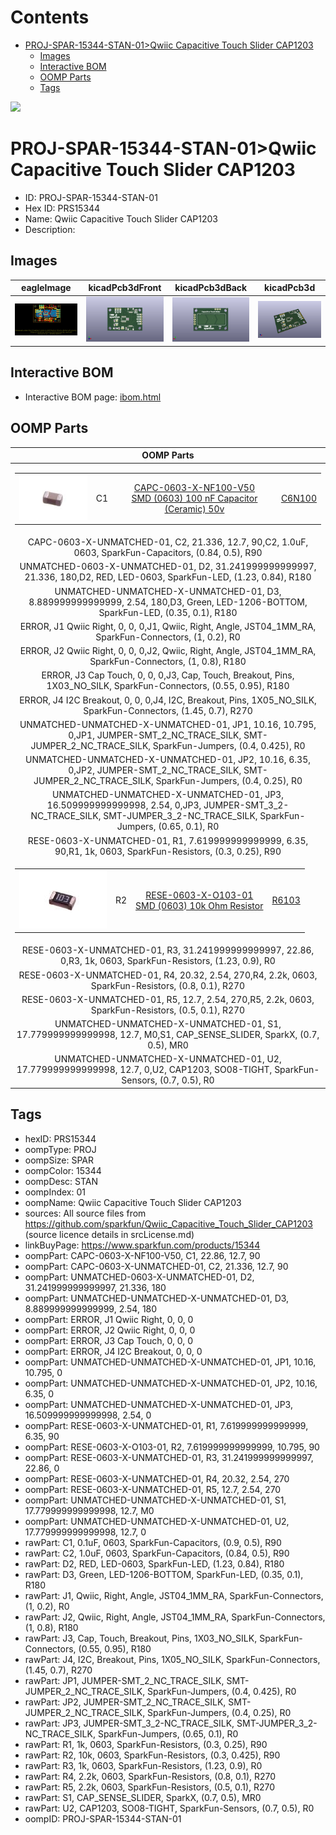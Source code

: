 



Contents
========

* [PROJ-SPAR-15344-STAN-01>Qwiic Capacitive Touch Slider CAP1203](#proj-spar-15344-stan-01qwiic-capacitive-touch-slider-cap1203)
	* [Images](#images)
	* [Interactive BOM](#interactive-bom)
	* [OOMP Parts](#oomp-parts)
	* [Tags](#tags)
  
![][im]
# PROJ-SPAR-15344-STAN-01>Qwiic Capacitive Touch Slider CAP1203

- ID: PROJ-SPAR-15344-STAN-01
- Hex ID: PRS15344
- Name: Qwiic Capacitive Touch Slider CAP1203
- Description: 

## Images
  
  

|eagleImage|kicadPcb3dFront|kicadPcb3dBack|kicadPcb3d|
| :---: | :---: | :---: | :---: |
|[![eagleImage](eagleImage_140.png)](eagleImage_600.png)|[![kicadPcb3dFront](kicadPcb3dFront_140.png)](kicadPcb3dFront_600.png)|[![kicadPcb3dBack](kicadPcb3dBack_140.png)](kicadPcb3dBack_600.png)|[![kicadPcb3d](kicadPcb3d_140.png)](kicadPcb3d_600.png)|

## Interactive BOM

- Interactive BOM page: [ibom.html](kicad/bom/ibom.html)

## OOMP Parts
  

|OOMP Parts|
| :---: |
|<table><tr><td>![CAPC-0603-X-NF100-V50](https://raw.githubusercontent.com/oomlout/oomlout_OOMP_parts/main/CAPC-0603-X-NF100-V50/image_140.jpg)</td><td> C1</td><td>[CAPC-0603-X-NF100-V50<br>SMD (0603) 100 nF Capacitor (Ceramic) 50v](https://github.com/oomlout/oomlout_OOMP_parts/tree/main/CAPC-0603-X-NF100-V50/)</td><td>[C6N100](https://github.com/oomlout/oomlout_OOMP_parts/tree/main/CAPC-0603-X-NF100-V50/)</td></tr></table>|
|CAPC-0603-X-UNMATCHED-01, C2, 21.336, 12.7, 90,C2, 1.0uF, 0603, SparkFun-Capacitors, (0.84, 0.5), R90|
|UNMATCHED-0603-X-UNMATCHED-01, D2, 31.241999999999997, 21.336, 180,D2, RED, LED-0603, SparkFun-LED, (1.23, 0.84), R180|
|UNMATCHED-UNMATCHED-X-UNMATCHED-01, D3, 8.889999999999999, 2.54, 180,D3, Green, LED-1206-BOTTOM, SparkFun-LED, (0.35, 0.1), R180|
|ERROR, J1 Qwiic Right, 0, 0, 0,J1, Qwiic, Right, Angle, JST04_1MM_RA, SparkFun-Connectors, (1, 0.2), R0|
|ERROR, J2 Qwiic Right, 0, 0, 0,J2, Qwiic, Right, Angle, JST04_1MM_RA, SparkFun-Connectors, (1, 0.8), R180|
|ERROR, J3 Cap Touch, 0, 0, 0,J3, Cap, Touch, Breakout, Pins, 1X03_NO_SILK, SparkFun-Connectors, (0.55, 0.95), R180|
|ERROR, J4 I2C Breakout, 0, 0, 0,J4, I2C, Breakout, Pins, 1X05_NO_SILK, SparkFun-Connectors, (1.45, 0.7), R270|
|UNMATCHED-UNMATCHED-X-UNMATCHED-01, JP1, 10.16, 10.795, 0,JP1, JUMPER-SMT_2_NC_TRACE_SILK, SMT-JUMPER_2_NC_TRACE_SILK, SparkFun-Jumpers, (0.4, 0.425), R0|
|UNMATCHED-UNMATCHED-X-UNMATCHED-01, JP2, 10.16, 6.35, 0,JP2, JUMPER-SMT_2_NC_TRACE_SILK, SMT-JUMPER_2_NC_TRACE_SILK, SparkFun-Jumpers, (0.4, 0.25), R0|
|UNMATCHED-UNMATCHED-X-UNMATCHED-01, JP3, 16.509999999999998, 2.54, 0,JP3, JUMPER-SMT_3_2-NC_TRACE_SILK, SMT-JUMPER_3_2-NC_TRACE_SILK, SparkFun-Jumpers, (0.65, 0.1), R0|
|RESE-0603-X-UNMATCHED-01, R1, 7.619999999999999, 6.35, 90,R1, 1k, 0603, SparkFun-Resistors, (0.3, 0.25), R90|
|<table><tr><td>![RESE-0603-X-O103-01](https://raw.githubusercontent.com/oomlout/oomlout_OOMP_parts/main/RESE-0603-X-O103-01/image_140.jpg)</td><td> R2</td><td>[RESE-0603-X-O103-01<br>SMD (0603) 10k Ohm Resistor](https://github.com/oomlout/oomlout_OOMP_parts/tree/main/RESE-0603-X-O103-01/)</td><td>[R6103](https://github.com/oomlout/oomlout_OOMP_parts/tree/main/RESE-0603-X-O103-01/)</td></tr></table>|
|RESE-0603-X-UNMATCHED-01, R3, 31.241999999999997, 22.86, 0,R3, 1k, 0603, SparkFun-Resistors, (1.23, 0.9), R0|
|RESE-0603-X-UNMATCHED-01, R4, 20.32, 2.54, 270,R4, 2.2k, 0603, SparkFun-Resistors, (0.8, 0.1), R270|
|RESE-0603-X-UNMATCHED-01, R5, 12.7, 2.54, 270,R5, 2.2k, 0603, SparkFun-Resistors, (0.5, 0.1), R270|
|UNMATCHED-UNMATCHED-X-UNMATCHED-01, S1, 17.779999999999998, 12.7, M0,S1, CAP_SENSE_SLIDER, SparkX, (0.7, 0.5), MR0|
|UNMATCHED-UNMATCHED-X-UNMATCHED-01, U2, 17.779999999999998, 12.7, 0,U2, CAP1203, SO08-TIGHT, SparkFun-Sensors, (0.7, 0.5), R0|

## Tags

- hexID: PRS15344
- oompType: PROJ
- oompSize: SPAR
- oompColor: 15344
- oompDesc: STAN
- oompIndex: 01
- oompName: Qwiic Capacitive Touch Slider CAP1203
- sources: All source files from https://github.com/sparkfun/Qwiic_Capacitive_Touch_Slider_CAP1203 (source licence details in srcLicense.md)
- linkBuyPage: https://www.sparkfun.com/products/15344
- oompPart: CAPC-0603-X-NF100-V50, C1, 22.86, 12.7, 90
- oompPart: CAPC-0603-X-UNMATCHED-01, C2, 21.336, 12.7, 90
- oompPart: UNMATCHED-0603-X-UNMATCHED-01, D2, 31.241999999999997, 21.336, 180
- oompPart: UNMATCHED-UNMATCHED-X-UNMATCHED-01, D3, 8.889999999999999, 2.54, 180
- oompPart: ERROR, J1 Qwiic Right, 0, 0, 0
- oompPart: ERROR, J2 Qwiic Right, 0, 0, 0
- oompPart: ERROR, J3 Cap Touch, 0, 0, 0
- oompPart: ERROR, J4 I2C Breakout, 0, 0, 0
- oompPart: UNMATCHED-UNMATCHED-X-UNMATCHED-01, JP1, 10.16, 10.795, 0
- oompPart: UNMATCHED-UNMATCHED-X-UNMATCHED-01, JP2, 10.16, 6.35, 0
- oompPart: UNMATCHED-UNMATCHED-X-UNMATCHED-01, JP3, 16.509999999999998, 2.54, 0
- oompPart: RESE-0603-X-UNMATCHED-01, R1, 7.619999999999999, 6.35, 90
- oompPart: RESE-0603-X-O103-01, R2, 7.619999999999999, 10.795, 90
- oompPart: RESE-0603-X-UNMATCHED-01, R3, 31.241999999999997, 22.86, 0
- oompPart: RESE-0603-X-UNMATCHED-01, R4, 20.32, 2.54, 270
- oompPart: RESE-0603-X-UNMATCHED-01, R5, 12.7, 2.54, 270
- oompPart: UNMATCHED-UNMATCHED-X-UNMATCHED-01, S1, 17.779999999999998, 12.7, M0
- oompPart: UNMATCHED-UNMATCHED-X-UNMATCHED-01, U2, 17.779999999999998, 12.7, 0
- rawPart: C1, 0.1uF, 0603, SparkFun-Capacitors, (0.9, 0.5), R90
- rawPart: C2, 1.0uF, 0603, SparkFun-Capacitors, (0.84, 0.5), R90
- rawPart: D2, RED, LED-0603, SparkFun-LED, (1.23, 0.84), R180
- rawPart: D3, Green, LED-1206-BOTTOM, SparkFun-LED, (0.35, 0.1), R180
- rawPart: J1, Qwiic, Right, Angle, JST04_1MM_RA, SparkFun-Connectors, (1, 0.2), R0
- rawPart: J2, Qwiic, Right, Angle, JST04_1MM_RA, SparkFun-Connectors, (1, 0.8), R180
- rawPart: J3, Cap, Touch, Breakout, Pins, 1X03_NO_SILK, SparkFun-Connectors, (0.55, 0.95), R180
- rawPart: J4, I2C, Breakout, Pins, 1X05_NO_SILK, SparkFun-Connectors, (1.45, 0.7), R270
- rawPart: JP1, JUMPER-SMT_2_NC_TRACE_SILK, SMT-JUMPER_2_NC_TRACE_SILK, SparkFun-Jumpers, (0.4, 0.425), R0
- rawPart: JP2, JUMPER-SMT_2_NC_TRACE_SILK, SMT-JUMPER_2_NC_TRACE_SILK, SparkFun-Jumpers, (0.4, 0.25), R0
- rawPart: JP3, JUMPER-SMT_3_2-NC_TRACE_SILK, SMT-JUMPER_3_2-NC_TRACE_SILK, SparkFun-Jumpers, (0.65, 0.1), R0
- rawPart: R1, 1k, 0603, SparkFun-Resistors, (0.3, 0.25), R90
- rawPart: R2, 10k, 0603, SparkFun-Resistors, (0.3, 0.425), R90
- rawPart: R3, 1k, 0603, SparkFun-Resistors, (1.23, 0.9), R0
- rawPart: R4, 2.2k, 0603, SparkFun-Resistors, (0.8, 0.1), R270
- rawPart: R5, 2.2k, 0603, SparkFun-Resistors, (0.5, 0.1), R270
- rawPart: S1, CAP_SENSE_SLIDER, SparkX, (0.7, 0.5), MR0
- rawPart: U2, CAP1203, SO08-TIGHT, SparkFun-Sensors, (0.7, 0.5), R0
- oompID: PROJ-SPAR-15344-STAN-01



[im]: kicadPcb3d_450.png
